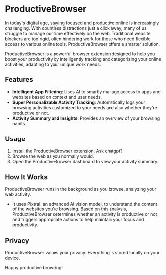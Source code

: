 # ProductiveBrowser

In today's digital age, staying focused and productive online is increasingly challenging. With countless distractions just a click away, many of us struggle to manage our time effectively on the web. Traditional website blockers are too rigid, often hindering work for those who need flexible access to various online tools. ProductiveBrowser offers a smarter solution.

ProductiveBrowser is a powerful browser extension designed to help you boost your productivity by intelligently tracking and categorizing your online activities, adapting to your unique work needs.

## Features

- **Intelligent App Filtering**: Uses AI to smartly manage access to apps and websites based on context and user needs.
- **Super Personalizable Activity Tracking**: Automatically logs your browsing activities customized to your needs and also whether they're productive or not.
- **Activity Summary and Insights**: Provides an overview of your browsing habits.

## Usage

1. Install the ProductiveBrowser extension. Ask chatgpt?
2. Browse the web as you normally would.
3. Open the ProductiveBrowser dashboard to view your activity summary.

## How It Works

ProductiveBrowser runs in the background as you browse, analyzing your web activity. 
- It uses Pixtral, an advanced AI vision model, to understand the content of the websites you're browsing. Based on this analysis, ProductiveBrowser determines whether an activity is productive or not and triggers appropriate actions to help maintain your focus and productivity.

## Privacy

ProductiveBrowser values your privacy. Everything is stored locally on your device.

Happy productive browsing!
